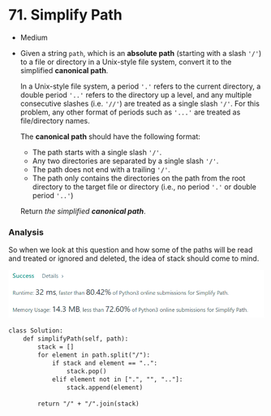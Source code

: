# 71. Simplify Path

* Medium
*   Given a string `path`, which is an **absolute path** (starting with a slash `'/'`) to a file or directory in a Unix-style file system, convert it to the simplified **canonical path**.

    In a Unix-style file system, a period `'.'` refers to the current directory, a double period `'..'` refers to the directory up a level, and any multiple consecutive slashes (i.e. `'//'`) are treated as a single slash `'/'`. For this problem, any other format of periods such as `'...'` are treated as file/directory names.

    The **canonical path** should have the following format:

    * The path starts with a single slash `'/'`.
    * Any two directories are separated by a single slash `'/'`.
    * The path does not end with a trailing `'/'`.
    * The path only contains the directories on the path from the root directory to the target file or directory (i.e., no period `'.'` or double period `'..'`)

    Return _the simplified **canonical path**_.

### Analysis&#x20;

So when we look at this question and how some of the paths will be read and treated or ignored and deleted, the idea of stack should come to mind.&#x20;

![](<../.gitbook/assets/image (10) (1).png>)

```
class Solution:
    def simplifyPath(self, path):
        stack = []
        for element in path.split("/"):
            if stack and element == "..":
                stack.pop()
            elif element not in [".", "", ".."]:
                stack.append(element)
                
        return "/" + "/".join(stack)
```
